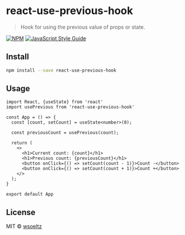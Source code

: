 # react-use-previous-hook

> Hook for using the previous value of props or state.

[![NPM](https://img.shields.io/npm/v/react-use-previous-hook.svg)](https://www.npmjs.com/package/react-use-previous-hook) [![JavaScript Style Guide](https://img.shields.io/badge/code_style-standard-brightgreen.svg)](https://standardjs.com)

## Install

```bash
npm install --save react-use-previous-hook
```

## Usage

```tsx
import React, {useState} from 'react'
import usePrevious from 'react-use-previous-hook'

const App = () => {
  const [count, setCount] = useState<number>(0);

  const previousCount = usePrevious(count);

  return (
    <>
      <h1>Current count: {count}</h1>
      <h1>Previous count: {previousCount}</h1>
      <button onClick={() => setCount(count - 1)}>Count -</button>
      <button onClick={() => setCount(count + 1)}>Count +</button>
    </>
  );
}

export default App

```

## License

MIT © [wsoeltz](https://github.com/wsoeltz)
